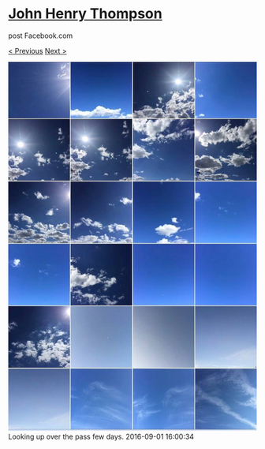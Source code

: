 # [John Henry Thompson](../README.md)
post Facebook.com

[< Previous](2016-09-03-3.md) [Next >](2016-08-30-1.md)

[![](../media/2016-09-01/OS-X-Photos-Looking-up-over-the-pass-few-days.jpg)](../README.md)
Looking up over the pass few days.
2016-09-01 16:00:34